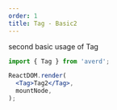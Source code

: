 ```yaml
---
order: 1
title: Tag - Basic2
---
```


second basic usage of Tag

```jsx
import { Tag } from 'averd';

ReactDOM.render(
  <Tag>Tag2</Tag>,
  mountNode,
);
```
